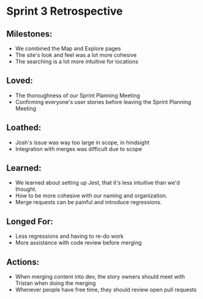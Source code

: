 # Sprint 3 Retrospective #

## Milestones: ##
- We combined the Map and Explore pages
- The site's look and feel was a lot more cohesive
- The searching is a lot more intuitive for locations

## Loved: ##
- The thoroughness of our Sprint Planning Meeting
- Confirming everyone's user stories before leaving the Sprint Planning Meeting

## Loathed: ##
- Josh's issue was way too large in scope, in hindsight
- Integration with merges was difficult due to scope

## Learned: ##
- We learned about setting up Jest, that it's less intuitive than we'd thought.
- How to be more cohesive with our naming and organization.
- Merge requests can be painful and introduce regressions.

## Longed For: ##
- Less regressions and having to re-do work
- More assistance with code review before merging

## Actions: ##
- When merging content into dev, the story owners should meet with Tristan when doing the merging
- Whenever people have free time, they should review open pull requests